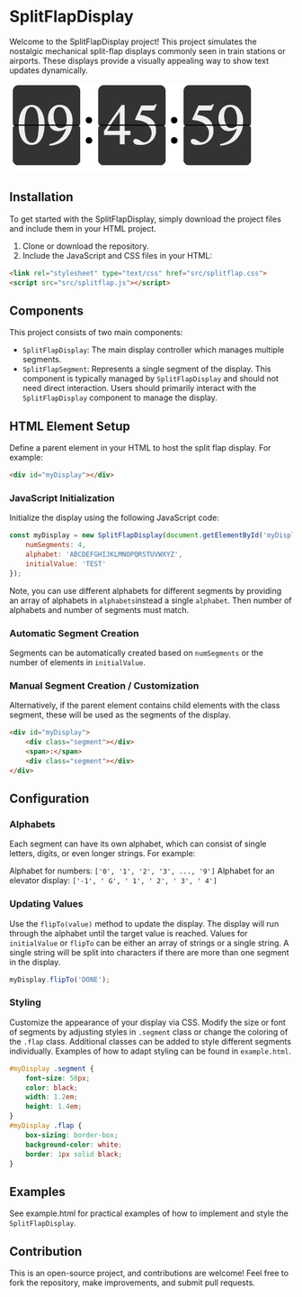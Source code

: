 # SplitFlapDisplay

Welcome to the SplitFlapDisplay project! This project simulates the nostalgic mechanical split-flap displays commonly seen in train stations or airports. These displays provide a visually appealing way to show text updates dynamically.

![Example Split Flap Display](example.jpg)

## Installation

To get started with the SplitFlapDisplay, simply download the project files and include them in your HTML project.

1. Clone or download the repository.
2. Include the JavaScript and CSS files in your HTML:
```html
<link rel="stylesheet" type="text/css" href="src/splitflap.css">
<script src="src/splitflap.js"></script>
```

## Components

This project consists of two main components:

- `SplitFlapDisplay`: The main display controller which manages multiple segments.
- `SplitFlapSegment`: Represents a single segment of the display. This component is typically managed by `SplitFlapDisplay` and should not need direct interaction.
Users should primarily interact with the `SplitFlapDisplay` component to manage the display.

## HTML Element Setup

Define a parent element in your HTML to host the split flap display. For example:

```html
<div id="myDisplay"></div>
```
### JavaScript Initialization
Initialize the display using the following JavaScript code:

```javascript
const myDisplay = new SplitFlapDisplay(document.getElementById('myDisplay'), {
    numSegments: 4,
    alphabet: 'ABCDEFGHIJKLMNOPQRSTUVWXYZ',
    initialValue: 'TEST'
});
```

Note, you can use different alphabets for different segments by providing an array of alphabets in `alphabets`instead a single `alphabet`. Then number of alphabets and number of segments must match.

### Automatic Segment Creation

Segments can be automatically created based on `numSegments` or the number of elements in `initialValue`. 

### Manual Segment Creation / Customization

Alternatively, if the parent element contains child elements with the class segment, these will be used as the segments of the display.
```html
<div id="myDisplay">
    <div class="segment"></div>
    <span>:</span>
    <div class="segment"></div>
</div>
``` 
## Configuration
### Alphabets
Each segment can have its own alphabet, which can consist of single letters, digits, or even longer strings. For example:

Alphabet for numbers: `['0', '1', '2', '3', ..., '9']`
Alphabet for an elevator display: `['-1', ' G', ' 1', ' 2', ' 3', ' 4']`
### Updating Values
Use the `flipTo(value)` method to update the display. The display will run through the alphabet until the target value is reached. Values for `initialValue` or `flipTo` can be either an array of strings or a single string. A single string will be split into characters if there are more than one segment in the display.
```javascript
myDisplay.flipTo('DONE');
```
### Styling
Customize the appearance of your display via CSS. Modify the size or font of segments by adjusting styles in `.segment` class or change the coloring of the `.flap` class. Additional classes can be added to style different segments individually. Examples of how to adapt styling can be found in `example.html`.

```css
#myDisplay .segment {
    font-size: 50px;
    color: black;
    width: 1.2em;
    height: 1.4em;
}
#myDisplay .flap {
    box-sizing: border-box;
    background-color: white;
    border: 1px solid black;
}
```

## Examples
See example.html for practical examples of how to implement and style the `SplitFlapDisplay`.

## Contribution
This is an open-source project, and contributions are welcome! Feel free to fork the repository, make improvements, and submit pull requests.

